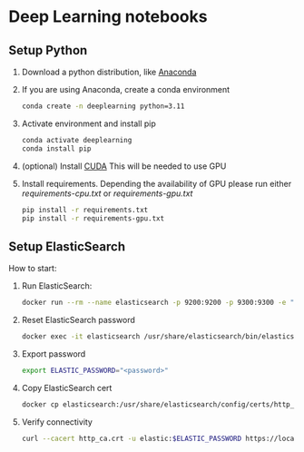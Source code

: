# Deep Learning notebooks

## Setup Python

1. Download a python distribution, like [Anaconda](https://www.anaconda.com/download/success)
2. If you are using Anaconda, create a conda environment

    ```bash
    conda create -n deeplearning python=3.11
    ```

3. Activate environment and install pip

    ```bash
    conda activate deeplearning
    conda install pip
    ```

4. (optional) Install [CUDA](https://developer.nvidia.com/cuda-downloads) This will be needed to use GPU

5. Install requirements. Depending the availability of GPU please run either *requirements-cpu.txt* or *requirements-gpu.txt*

    ```bash
    pip install -r requirements.txt
    pip install -r requirements-gpu.txt
    ```

## Setup ElasticSearch

How to start:

1. Run ElasticSearch:

    ```bash
    docker run --rm --name elasticsearch -p 9200:9200 -p 9300:9300 -e "discovery.type=single-node" docker.elastic.co/elasticsearch/elasticsearch:8.15.0
    ```

2. Reset ElasticSearch password

    ```bash
    docker exec -it elasticsearch /usr/share/elasticsearch/bin/elasticsearch-reset-password -u elastic
    ```

3. Export password

    ```bash
    export ELASTIC_PASSWORD="<password>"
    ```

4. Copy ElasticSearch cert

    ```bash
    docker cp elasticsearch:/usr/share/elasticsearch/config/certs/http_ca.crt .
    ```

5. Verify connectivity

    ```bash
    curl --cacert http_ca.crt -u elastic:$ELASTIC_PASSWORD https://localhost:9200
    ```
